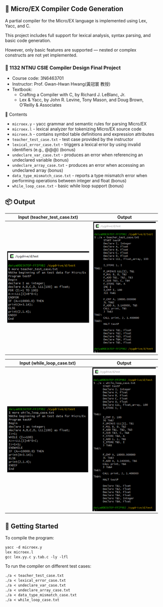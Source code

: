 ## 📝 Micro/EX Compiler Code Generation
A partial compiler for the Micro/EX language is implemented using Lex, Yacc, and C.

This project includes full support for lexical analysis, syntax parsing, and basic code generation.

However, only basic features are supported — nested or complex constructs are not yet implemented.

### 🔗 1132 NTNU CSIE Compiler Design Final Project

- Course code: 3N6463701
- Instructor: Prof. Gwan-Hwan Hwang(黃冠寰 教授)
- Textbook:
  - Crafting a Compiler with C, by Richard J. LeBlanc, Jr.
  - Lex & Yacc, by John R. Levine, Tony Mason, and Doug Brown, O’Reilly & Associates

📁 Contents
- `microex.y` - yacc grammar and semantic rules for parsing Micro/EX
- `microex.l` - lexical analyzer for tokenizing Micro/EX source code
- `microex.h` - contains symbol table definitions and expression attributes
- `teacher_test_case.txt` - test case provided by the instructor
- `lexical_error_case.txt` - triggers a lexical error by using invalid identifiers (e.g., @@@) (bonus)
- `undeclare_var_case.txt` - produces an error when referencing an undeclared variable (bonus)
- `undeclare_array_case.txt` - produces an error when accessing an undeclared array (bonus)
- `data_type_mismatch_case.txt` - reports a type mismatch error when performing operations between integer and float (bonus)
- `while_loop_case.txt` - basic while loop support (bonus)

## 📦 Output
| Input (teacher_test_case.txt) | Output |
|-------------|-----------------|
| ![Input](image/1.PNG) | ![Enhanced](image/2.PNG) |

| Input (while_loop_case.txt) | Output |
|-------------|-----------------|
| ![Input](image/3.PNG) | ![Enhanced](image/4.PNG) |

## 🚀 Getting Started
To compile the program:
```
yacc -d microex.y
lex microex.l
gcc lex.yy.c y.tab.c -ly -lfl
```
To run the compiler on different test cases:
```
./a < teacher_test_case.txt
./a < lexical_error_case.txt
./a < undeclare_var_case.txt
./a < undeclare_array_case.txt
./a < data_type_mismatch_case.txt
./a < while_loop_case.txt
```
